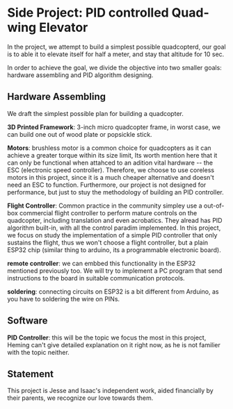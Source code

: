 # Side Project: PID controlled Quad-wing Elevator

In the project, we attempt to build a simplest possible quadcopterd, our goal is to able it to elevate itself for half a meter, and stay that altitude for 10 sec.

In order to achieve the goal, we divide the objective into two smaller goals: hardware assembling and PID algorithm designing.

## Hardware Assembling

We draft the simplest possible plan for building a quadcopter. 

**3D Printed Framework**: 3-inch micro quadcopter frame, in worst case, we can build one out of wood plate or popsickle stick.

**Motors**: brushless motor is a common choice for quadcopters as it can achieve a greater torque within its size limit, Its worth mention here that it can only be functional when attahced to an adition vital hardware -- the ESC (electronic speed controller). Therefore, we choose to use coreless motors in this project, since it is a much cheaper alternative and doesn't need an ESC to function. Furthermore, our project is not designed for performance, but just to stuy the methodology of building an PID controller.

**Flight Controller**: Common practice in the community simpley use a out-of-box commercial flight controller to perform mature controls on the quadcopter, including translation and even acrobatics. They alread has PID algorithm built-in, with all the control paradim implemented. In this project, we focus on study the implementation of a simple PID controller that only sustains the flight, thus we won't choose a flight controller, but a plain ESP32 chip (similar thing to arduino, its a programmable electronic board).

**remote controller**: we can embbed this functionality in the ESP32 mentioned previously too. We will try to implement a PC program that send instructions to the board in suitable communication protocols.

**soldering**: connecting circuits on ESP32 is a bit different from Arduino, as you have to soldering the wire on PINs.

## Software

**PID Controller**: this will be the topic we focus the most in this project, Heming can't give detailed explanation on it right now, as he is not familier with the topic neither.


## Statement

This project is Jesse and Isaac's independent work, aided financially by their parents, we recognize our love towards them. 


